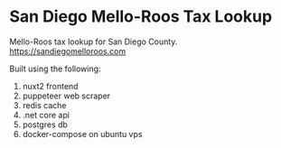 # San Diego Mello-Roos Tax Lookup
Mello-Roos tax lookup for San Diego County. https://sandiegomelloroos.com

Built using the following:
1. nuxt2 frontend
2. puppeteer web scraper
3. redis cache
4. .net core api
5. postgres db
6. docker-compose on ubuntu vps
